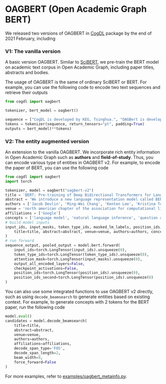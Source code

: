 # OAGBERT (Open Academic Graph BERT)
We released two versions of OAGBERT in [CogDL](https://github.com/THUDM/cogdl) package by the end of 2021 February, including

### V1: The vanilla version
A basic version OAGBERT. Similar to [SciBERT](https://github.com/allenai/scibert), we pre-train the BERT model on academic text corpus in Open Academic Graph, including paper titles, abstracts and bodies.

The usage of OAGBERT is the same of ordinary SciBERT or BERT. For example, you can use the following code to encode two text sequences and retrieve their outputs
```python
from cogdl import oagbert

tokenizer, bert_model = oagbert()

sequence = ["CogDL is developed by KEG, Tsinghua.", "OAGBert is developed by KEG, Tsinghua."]
tokens = tokenizer(sequence, return_tensors="pt", padding=True)
outputs = bert_model(**tokens)
```

### V2: The entity augmented version
An extension to the vanilla OAGBERT. We incorporate rich entity information in Open Academic Graph such as **authors** and **field-of-study**. Thus, you can encode various type of entities in OAGBERT v2. For example, to encode the paper of BERT, you can use the following code
```python
from cogdl import oagbert
import torch

tokenizer, model = oagbert("oagbert-v2")
title = 'BERT: Pre-training of Deep Bidirectional Transformers for Language Understanding'
abstract = 'We introduce a new language representation model called BERT, which stands for Bidirectional Encoder Representations from Transformers. Unlike recent language representation...'
authors = ['Jacob Devlin', 'Ming-Wei Chang', 'Kenton Lee', 'Kristina Toutanova']
venue = 'north american chapter of the association for computational linguistics'
affiliations = ['Google']
concepts = ['language model', 'natural language inference', 'question answering']
# build model inputs
input_ids, input_masks, token_type_ids, masked_lm_labels, position_ids, position_ids_second, masked_positions, num_spans = model.build_inputs(
    title=title, abstract=abstract, venue=venue, authors=authors, concepts=concepts, affiliations=affiliations
)
# run forward
sequence_output, pooled_output = model.bert.forward(
    input_ids=torch.LongTensor(input_ids).unsqueeze(0),
    token_type_ids=torch.LongTensor(token_type_ids).unsqueeze(0),
    attention_mask=torch.LongTensor(input_masks).unsqueeze(0),
    output_all_encoded_layers=False,
    checkpoint_activations=False,
    position_ids=torch.LongTensor(position_ids).unsqueeze(0),
    position_ids_second=torch.LongTensor(position_ids).unsqueeze(0)
)
```
You can also use some integrated functions to use OAGBERT v2 directly, such as using `decode_beamsearch` to generate entities based on existing context. For example, to generate concepts with 2 tokens for the BERT paper, run the following code
```python
model.eval()
candidates = model.decode_beamsearch(
    title=title,
    abstract=abstract,
    venue=venue,
    authors=authors,
    affiliations=affiliations,
    decode_span_type='FOS',
    decode_span_length=2,
    beam_width=8,
    force_forward=False
)
```
For more examples, refer to [examples/oagbert_metainfo.py](../../examples/oagbert_metainfo.py).
